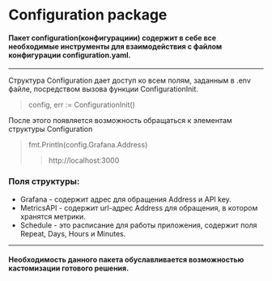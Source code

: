 # Configuration package

#### Пакет configuration(конфигурациии) содержит в себе все необходимые инструменты для взаимодействия с файлом конфигурации configuration.yaml.

---

Структура Configuration дает доступ ко всем полям, заданным в .env файле, посредством вызова функции ConfigurationInit.
> config, err := ConfigurationInit()


После этого появляется возможность обращаться к элементам структуры Configuration
> fmt.Println(config.Grafana.Address)
> > http://localhost:3000

### Поля структуры:

* Grafana - содержит адрес для обращения Address и API key.
* MetricsAPI - содержит url-адрес Address для обращения, в котором хранятся метрики.
* Schedule - это расписание для работы приложения, содержит поля Repeat, Days, Hours и Minutes.

---



#### Необходимость данного пакета обуславливается возможностью кастомизации готового решения.